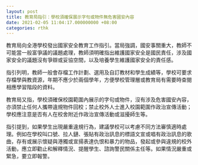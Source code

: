 ```yaml
---
layout: post
title: 教育局指引：學校須確保展示字句或物件無危害國安內容
date: 2021-02-05 11:04:17.000000000 +08:00
categories: rthk
---
```


教育局向全港學校發出國家安全教育工作指引。當局強調，國安事關重大，教師不可能當一般富爭議的議題處理，教師須明確指出維護國家安全是國民責任，涉及國家安全的議題沒有爭辯或妥協空間，以及培養學生維護國家安全的責任感。

指引列明，教師一般會存檔工作計劃、選用及自訂教材和學生成績等，學校可要求存檔學與教資源，年期不應少於兩個學年，方便學校管理層或教育局有需要時查閱相應學習階段的資料。

教育局又指，學校須確保校園範圍內展示的字句或物件，沒有涉及危害國安內容，亦須禁止任何人攜帶違規物件回校；禁止校外人士進入校園範圍作政治宣傳活動；學校應注意是否有人在校舍附近作政治宣傳活動或滋擾師生等。

指引提到，如果學生出現嚴重違規行為，建議學校可以考慮不同方法審慎適時處理。例如在學校叫口號、拉人鏈、張貼有政治訊息的標語文宣或唱有政治訊息的歌曲，存有或展示懷疑與港獨或宣揚表達仇恨和暴力的物品，發起或參與違規的校外活動，應立即勸止和解釋情況、提醒學生、諮詢警民關係主任等。如果情況嚴重或緊急，要立即報警。
